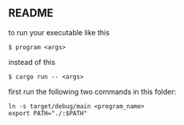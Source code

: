 ## README

to run your executable like this 
``` 
$ program <args>
``` 
instead of this 
```
$ cargo run -- <args>
```
first run the following two commands in this folder:
```
ln -s target/debug/main <program_name>
export PATH="./:$PATH"
```
